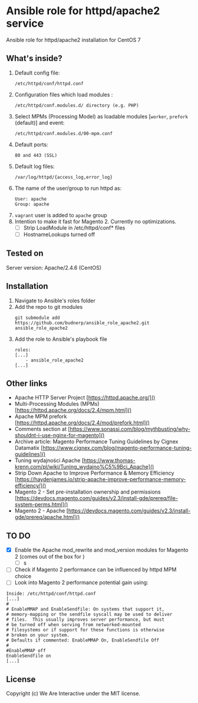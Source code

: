 #  Ansible role for httpd/apache2 service
Ansible role for httpd/apache2 installation for CentOS 7

## What's inside?
1. Default config file: 
    ```
    /etc/httpd/conf/httpd.conf
    ```
2. Configuration files which load modules :
    ``` 
    /etc/httpd/conf.modules.d/ directory (e.g. PHP)
    ```
3. Select MPMs (Processing Model) as loadable modules [`worker`, `prefork` (default)] and event: 
    ```
    /etc/httpd/conf.modules.d/00-mpm.conf
    ```
4. Default ports: 
    ```
    80 and 443 (SSL)
    ```
5. Default log files:
    ``` 
    /var/log/httpd/{access_log,error_log}
    ```
6. The name of the user/group to run httpd as:
    ```
    User: apache
    Group: apache
    ```
7. `vagrant` user is added to `apache` group
8. Intention to make it fast for Magento 2. Currently no optimizations.
    -[ ] Strip LoadModule in /etc/httpd/conf* files
    -[ ] HostnameLookups turned off

## Tested on
Server version: Apache/2.4.6 (CentOS)

## Installation
1. Navigate to Ansible's roles folder
2. Add the repo to git modules
    ```
    git submodule add https://github.com/budnerp/ansible_role_apache2.git ansible_role_apache2
    ```
3. Add the role to Ansible's playbook file
    ```    
    roles:
    [...]
        - ansible_role_apache2
    [...]
    ```

## Other links
- Apache HTTP Server Project [https://httpd.apache.org/]()
- Multi-Processing Modules (MPMs) [https://httpd.apache.org/docs/2.4/mpm.html]()
- Apache MPM prefork [https://httpd.apache.org/docs/2.4/mod/prefork.html]()
- Comments section at [https://www.sonassi.com/blog/mythbusting/why-shouldnt-i-use-nginx-for-magento]()
- Archive article: Magento Performance Tuning Guidelines by Cignex Datamatix [https://www.cignex.com/blog/magento-performance-tuning-guidelines]()
- Tuning wydajności Apache [https://www.thomas-krenn.com/pl/wiki/Tuning_wydajno%C5%9Bci_Apache]()
- Strip Down Apache to Improve Performance & Memory Efficiency [https://haydenjames.io/strip-apache-improve-performance-memory-efficiency/]()
- Magento 2 - Set pre-installation ownership and permissions [https://devdocs.magento.com/guides/v2.3/install-gde/prereq/file-system-perms.html]()
- Magento 2 - Apache [https://devdocs.magento.com/guides/v2.3/install-gde/prereq/apache.html]()

## TO DO
-[x] Enable the Apache mod_rewrite and mod_version modules for Magento 2 (comes out of the box for ) 
    -[ ] s 
-[ ] Check if Magento 2 performance can be influenced by httpd MPM choice  
-[ ] Look into Magento 2 performance potential gain using: 
```
Inside: /etc/httpd/conf/httpd.conf
[...]
#
# EnableMMAP and EnableSendfile: On systems that support it,
# memory-mapping or the sendfile syscall may be used to deliver
# files.  This usually improves server performance, but must
# be turned off when serving from networked-mounted
# filesystems or if support for these functions is otherwise
# broken on your system.
# Defaults if commented: EnableMMAP On, EnableSendfile Off
#
#EnableMMAP off
EnableSendfile on
[...]
```

## License
Copyright (c) We Are Interactive under the MIT license.
